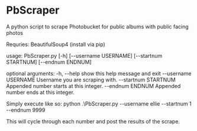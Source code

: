 # PbScraper
A python script to scrape Photobucket for public albums with public facing photos


Requries: BeautifulSoup4 (install via pip)

usage: PbScraper.py [-h] [--username USERNAME] [--startnum STARTNUM] [--endnum ENDNUM]

optional arguments:
  -h, --help           show this help message and exit
  --username USERNAME  Username you are scraping with.
  --startnum STARTNUM  Appended number starts at this integer.
  --endnum ENDNUM      Appended number ends at this integer.
  
  
  Simply execute like so: python .\PbScraper.py --username ellie --startnum 1 --endnum 9999
  
  This will cycle through each number and post the results of the scrape. 
